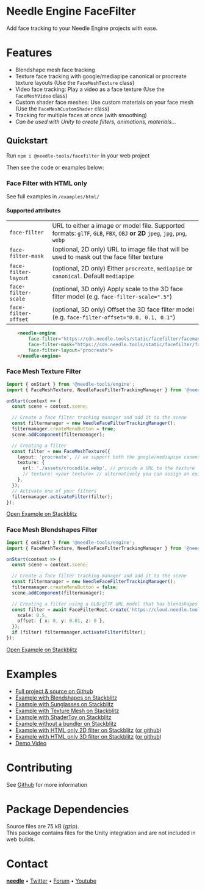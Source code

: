 # Needle Engine FaceFilter

Add face tracking to your Needle Engine projects with ease.


# Features
- Blendshape mesh face tracking
- Texture face tracking with google/mediapipe canonical or procreate texture layouts (Use the `FaceMeshTexture` class)
- Video face tracking: Play a video as a face texture (Use the `FaceMeshVideo` class)
- Custom shader face meshes: Use custom materials on your face mesh (Use the `FaceMeshCustomShader` class)
- Tracking for multiple faces at once (with smoothing)
- *Can be used with Unity to create filters, animations, materials...*


## Quickstart

Run `npm i @needle-tools/facefilter` in your web project   

Then see the code or examples below:


### Face Filter with HTML only

See full examples in `/examples/html/`   

#### Supported attributes

| | |
| -- | -- |
| `face-filter` | URL to either a image or model file. Supported formats: `glTF`, `GLB`, `FBX`, `OBJ` **or 2D** `jpeg`, `jpg`, `png`, `webp` |
| `face-filter-mask` | (optional, 2D only) URL to image file that will be used to mask out the face filter texture
| `face-filter-layout` | (optional, 2D only) Either `procreate`, `mediapipe` or `canonical`. Default `mediapipe`
| `face-filter-scale` | (optional, 3D only) Apply scale to the 3D face filter model (e.g. `face-filter-scale=".5"`)
| `face-filter-offset` | (optional, 3D only) Offset the 3D face filter model (e.g. `face-filter-offset="0.0, 0.1, 0.1"`)


```html
    <needle-engine
        face-filter="https://cdn.needle.tools/static/facefilter/facemask-template-procreate.webp"
        face-filter-mask="https://cdn.needle.tools/static/facefilter/facemask-occlusion-procreate.webp"
        face-filter-layout="procreate">
    </needle-engine>
```


### Face Mesh Texture Filter


```ts
import { onStart } from '@needle-tools/engine';
import { FaceMeshTexture, NeedleFaceFilterTrackingManager } from '@needle-tools/facefilter';

onStart(context => {
  const scene = context.scene;

  // Create a face filter tracking manager and add it to the scene
  const filtermanager = new NeedleFaceFilterTrackingManager();
  filtermanager.createMenuButton = true;
  scene.addComponent(filtermanager);

  // Creating a filter
  const filter = new FaceMeshTexture({
    layout: 'procreate', // we support both the google/mediapipe canonical layout and procreate/arkit layouts
    texture: {
      url: './assets/crocodile.webp', // provide a URL to the texture
      // texture: <your texture> // alternatively you can assign an existing texture directly
    },
  });
  // Activate one of your filters
  filtermanager.activateFilter(filter);
});
```
[Open Example on Stackblitz](https://stackblitz.com/edit/needle-engine-facefilter)



### Face Mesh Blendshapes Filter


```ts
import { onStart } from '@needle-tools/engine';
import { FaceMeshTexture, NeedleFaceFilterTrackingManager } from '@needle-tools/facefilter';

onStart(context => {
  const scene = context.scene;

  // Create a face filter tracking manager and add it to the scene
  const filtermanager = new NeedleFaceFilterTrackingManager();
  filtermanager.createMenuButton = false;
  scene.addComponent(filtermanager);

  // Creating a filter using a GLB/glTF URL model that has blendshapes
  const filter = await FaceFilterRoot.create('https://cloud.needle.tools/-/assets/Z23hmXBZWllze-ZWllze/file', {
    scale: 0.5,
    offset: { x: 0, y: 0.01, z: 0 },
  });
  if (filter) filtermanager.activateFilter(filter);
});
  ```
[Open Example on Stackblitz](https://stackblitz.com/edit/needle-engine-facefilter-blendshapes?file=src%2Fmain.ts)


# Examples
- [Full project & source on Github](https://github.com/needle-engine/facefilter)
- [Example with Blendshapes on Stackblitz](https://stackblitz.com/edit/needle-engine-facefilter-blendshapes?file=src%2Fmain.ts)
- [Example with Sunglasses on Stackblitz](https://stackblitz.com/edit/needle-engine-facefilter-glasses?file=src%2Fmain.ts)
- [Example with Texture Mesh on Stackblitz](https://stackblitz.com/edit/needle-engine-facefilter)
- [Example with ShaderToy on Stackblitz](https://stackblitz.com/edit/needle-engine-shadertoy-facefilter)
- [Example without a bundler on Stackblitz](https://stackblitz.com/edit/needle-engine-facefilter-html?file=index.html)
- [Example with HTML only 2D filter on Stackblitz](https://stackblitz.com/edit/needle-engine-facefilter-html-only?file=index.html) ([or github](https://github.com/needle-engine/facefilter/blob/main/package/examples/html/index.html))
- [Example with HTML only 3D filter on Stackblitz](https://stackblitz.com/edit/needle-engine-facefilter-html-only-3d?file=index.html) ([or github](https://github.com/needle-engine/facefilter/blob/main/package/examples/html/model.html))
- [Demo Video](https://github.com/user-attachments/assets/51300430-6290-4672-b2aa-f1e870b9e99c)

# Contributing
See [Github](https://github.com/needle-engine/facefilter) for more information

# Package Dependencies

Source files are 75 kB (gzip).  
This package contains files for the Unity integration and are not included in web builds.   


# Contact

<b>[needle](https://needle.tools)</b> •
[Twitter](https://twitter.com/NeedleTools) •
[Forum](https://forum.needle.tools) •
[Youtube](https://www.youtube.com/@needle-tools)
